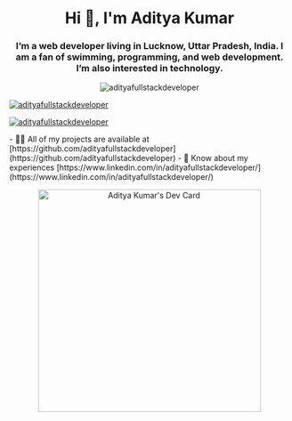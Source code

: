 <h1 align="center">Hi 👋, I'm Aditya Kumar</h1>
<h3 align="center">I’m a web developer living in Lucknow, Uttar Pradesh, India. I am a fan of swimming, programming, and web development. I’m also interested in technology.</h3>
<p align="center"> <img src="https://komarev.com/ghpvc/?username=adityafullstackdeveloper&label=Profile%20views&color=0e75b6&style=flat" alt="adityafullstackdeveloper" /> </p>

<p align="left"> 
  <a href="https://github.com/ryo-ma/github-profile-trophy">
    <img src="https://github-profile-trophy.vercel.app/?username=adityafullstackdeveloper" alt="adityafullstackdeveloper" />
  </a> 
</p>

<p align="left"> 
  <a href="https://twitter.com/adityawebdevelo" target="blank">
    <img src="https://img.shields.io/twitter/follow/adityawebdevelo?logo=twitter&style=for-the-badge" alt="adityafullstackdeveloper" />
  </a> 
</p>
- 👨‍💻 All of my projects are available at [https://github.com/adityafullstackdeveloper](https://github.com/adityafullstackdeveloper)
- 📄 Know about my experiences [https://www.linkedin.com/in/adityafullstackdeveloper/](https://www.linkedin.com/in/adityafullstackdeveloper/)


<p align="center">
  <a href="https://app.daily.dev/adityaweb"><img src="https://api.daily.dev/devcards/39f27000a78c4a58989dcff1a3bc1c4a.png?r=63l" width="400" alt="Aditya Kumar's Dev Card"/></a>
</p>
 
